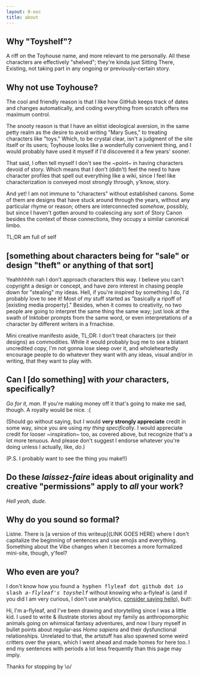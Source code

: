 ```yaml
---
layout: 0-ooc
title: about
---
```

## Why "Toyshelf"?
A riff on the Toyhouse name, and more relevant to me personally. All these characters are effectively "shelved"; they're kinda just Sitting There, Existing, not taking part in any ongoing or previously-certain story.

## Why not use Toyhouse?
The cool and friendly reason is that I like how GitHub keeps track of dates and changes automatically, and coding everything from scratch offers me maximum control.

The snooty reason is that I have an elitist ideological aversion, in the same petty realm as the desire to avoid writing "Mary Sues," to treating characters like "toys." Which, to be crystal clear, isn't a judgment of the site itself or its users; Toyhouse looks like a wonderfully convenient thing, and I would probably have used it myself if I'd discovered it a few years' sooner.

That said, I often tell myself I don't see the ~point~ in having characters devoid of story. Which means that I don't (didn't) feel the need to have character profiles that spell out everything like a wiki, since I feel like characterization is conveyed most strongly through, y'know, story.

And yet! I am not immune to "characters" without established canons. Some of them are designs that have stuck around through the years, without any particular rhyme or reason; others are interconnected *somehow*, possibly, but since I haven't gotten around to coalescing any sort of Story Canon besides the context of those connections, they occupy a similar canonical limbo.

TL;DR am full of self

## \[something about characters being for "sale" or design "theft" or anything of that sort]
Yeahhhhhh nah I don't approach characters this way. I believe you can't copyright a design or concept, and have zero interest in chasing people down for "stealing" my ideas. Hell, if you're inspired by something I do, I'd probably love to see it! Most of *my* stuff started as "basically a ripoff of \[existing media property]." Besides, when it comes to creativity, no two people are going to interpret the same thing the same way; just look at the swath of Inktober prompts from the same word, or even interpretations of a character by different writers in a frnachise.

Mini creative manifesto aside, TL;DR: I don't treat characters (or their designs) as commodities. While it would probably bug me to see a blatant uncredited copy, I'm not gonna lose sleep over it, and wholeheartedly encourage people to do whatever they want with any ideas, visual and/or in writing, that they want to play with.

## Can I \[do something] with *your* characters, specifically?
*Go for it, man.* If you're making money off it that's going to make me sad, though. A royalty would be nice. <span style="inline-block;">:(</span>

(Should go without saying, but I would **very strongly appreciate** credit in some way, since you are using *my thing specifically*. I would appreciate credit for looser ~inspiration~ too, as covered above, but recognize that's a lot more tenuous. And please don't suggest I endorse whatever you're doing unless I actually, like, *do*.)

(P.S. I probably want to see the thing you make!!)

## Do these *laissez-faire* ideas about originality and creative "permissions" apply to *all* your work?

*Hell yeah, dude.*

## Why do you sound so formal?

Listne. There is [a version of this writeup](LINK GOES HERE) where I don't capitalize the beginning of sentences and use emojis and everything. Something about the Vibe changes when it becomes a more formalized mini-site, though, y'feel?

## Who even are you?
I don't know how you found <span style="font-family:monospace;">a hyphen flyleaf dot github dot io slash *a-flyleaf's toyshelf*</span> without knowing who a-flyleaf is (and if you did I am very curious, I don't use analytics, [consider saying hello](https://a-flyleaf.github.io/about#obligatory-contact-section)), but!:

Hi, I'm a-flyleaf, and I've been drawing and storytelling since I was a little kid. I used to write & illustrate stories about my family as anthropomorphic animals going on whimsical fantasy adventures, and now I bury myself in bullet points about regular-ass *Homo sapiens* and their dysfunctional relationships. Unrelated to that, the artstuff has also spawned some weird critters over the years, which I went ahead and made homes for here too. I end my sentences with periods a lot less frequently than this page may imply.

Thanks for stopping by <span style="display:inline-block;">\o/</span>
